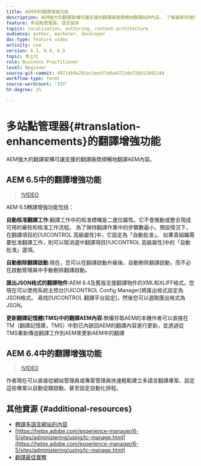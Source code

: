 ```yaml
---
title: AEM中的翻譯增強功能
description: AEM強大的翻譯架構可讓支援的翻譯廠商順暢地翻譯AEM內容。 了解最新的增強功能。
feature: 多站點管理員，語言副本
topics: localization, authoring, content-architecture
audience: author, marketer, developer
doc-type: feature video
activity: use
version: 6.3, 6.4, 6.5
topic: 本土化
role: Business Practitioner
level: Beginner
source-git-commit: d9714b9a291ec3ee5f3dba9723de72bb120d2149
workflow-type: tm+mt
source-wordcount: '337'
ht-degree: 2%

---
```



# 多站點管理器{#translation-enhancements}的翻譯增強功能

AEM強大的翻譯架構可讓支援的翻譯廠商順暢地翻譯AEM內容。

## AEM 6.5中的翻譯增強功能

>[!VIDEO](https://video.tv.adobe.com/v/27405?quality=9&learn=on)

AEM 6.5轉譯增強功能包括：

**自動核准翻譯工作**:翻譯工作中的核准標幟是二進位屬性。它不會推動或整合現成可用的審核和核准工作流程。 為了保持翻譯作業中的步驟數最小，預設情況下，在翻譯項目的[!UICONTROL 高級屬性]中，它設定為「自動批准」。 如果貴組織需要批准翻譯工作，則可以取消選中翻譯項目[!UICONTROL 高級屬性]中的「自動批准」選項。

**自動刪除翻譯啟動**:現在，您可以在翻譯啟動升級後，自動刪除翻譯啟動，而不必在啟動管理員中手動刪除翻譯啟動。

**匯出JSON格式的翻譯物件**:AEM 6.4及舊版支援翻譯物件的XML和XLIFF格式。您現在可以使用系統主控台[!UICONTROL Config Manager]將匯出格式設定為JSON格式。 尋找[!UICONTROL 翻譯平台設定]，然後您可以選取匯出格式為JSON。

**更新翻譯記憶體(TMS)中的翻譯AEM內容**:無權存取AEM的本機作者可以直接在TM（翻譯記憶庫，TMS）中對已內嵌回AEM的翻譯內容進行更新，並透過從TMS重新傳送翻譯工作到AEM來更新AEM中的翻譯

## AEM 6.4中的翻譯增強功能

>[!VIDEO](https://video.tv.adobe.com/v/21309?quality=9&learn=on)

作者現在可以直接從網站管理員或專案管理員快速輕鬆建立多語言翻譯專案、設定這些專案以自動促銷啟動，甚至設定自動化排程。

## 其他資源 {#additional-resources}

* [轉譯多語言網站的內容](https://helpx.adobe.com/tw/experience-manager/6-5/sites/administering/using/translation.html)
* [https://helpx.adobe.com/experience-manager/6-5/sites/administering/using/tc-manage.html](https://helpx.adobe.com/experience-manager/6-5/sites/administering/using/tc-manage.html)
* [翻譯最佳實務](https://helpx.adobe.com/experience-manager/6-5/sites/administering/using/tc-bp.html)